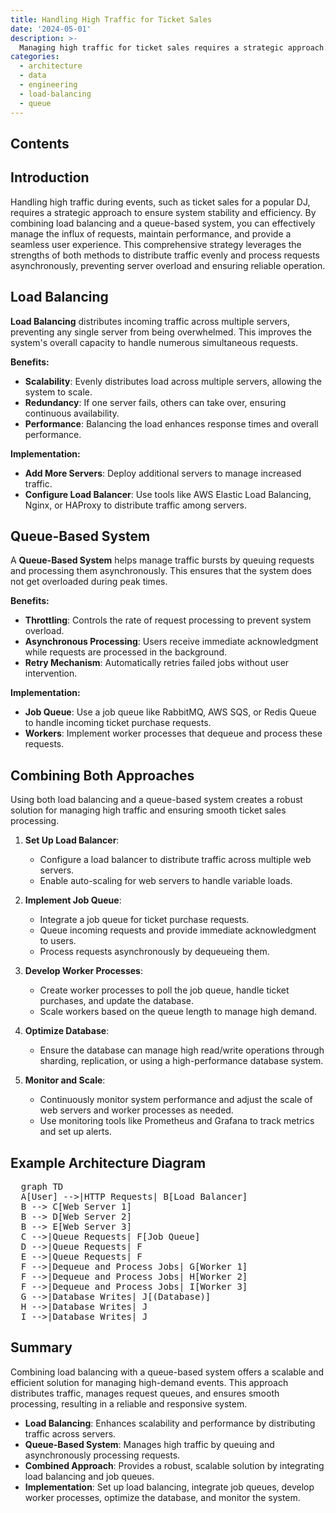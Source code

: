 ```yaml
---
title: Handling High Traffic for Ticket Sales
date: '2024-05-01'
description: >-
  Managing high traffic for ticket sales requires a strategic approach. By combining load balancing and queue-based systems, you can ensure that the system remains responsive and efficient, even under heavy loads. This method provides a scalable and reliable way to handle large volumes of user requests during peak times.
categories:
  - architecture
  - data
  - engineering
  - load-balancing
  - queue
---
```


## Contents

## Introduction

Handling high traffic during events, such as ticket sales for a popular DJ, requires a strategic approach to ensure system stability and efficiency. By combining load balancing and a queue-based system, you can effectively manage the influx of requests, maintain performance, and provide a seamless user experience. This comprehensive strategy leverages the strengths of both methods to distribute traffic evenly and process requests asynchronously, preventing server overload and ensuring reliable operation.

## Load Balancing

**Load Balancing** distributes incoming traffic across multiple servers, preventing any single server from being overwhelmed. This improves the system's overall capacity to handle numerous simultaneous requests.

**Benefits:**

- **Scalability**: Evenly distributes load across multiple servers, allowing the system to scale.
- **Redundancy**: If one server fails, others can take over, ensuring continuous availability.
- **Performance**: Balancing the load enhances response times and overall performance.

**Implementation:**

- **Add More Servers**: Deploy additional servers to manage increased traffic.
- **Configure Load Balancer**: Use tools like AWS Elastic Load Balancing, Nginx, or HAProxy to distribute traffic among servers.

## Queue-Based System

A **Queue-Based System** helps manage traffic bursts by queuing requests and processing them asynchronously. This ensures that the system does not get overloaded during peak times.

**Benefits:**

- **Throttling**: Controls the rate of request processing to prevent system overload.
- **Asynchronous Processing**: Users receive immediate acknowledgment while requests are processed in the background.
- **Retry Mechanism**: Automatically retries failed jobs without user intervention.

**Implementation:**

- **Job Queue**: Use a job queue like RabbitMQ, AWS SQS, or Redis Queue to handle incoming ticket purchase requests.
- **Workers**: Implement worker processes that dequeue and process these requests.

## Combining Both Approaches

Using both load balancing and a queue-based system creates a robust solution for managing high traffic and ensuring smooth ticket sales processing.

1. **Set Up Load Balancer**:

   - Configure a load balancer to distribute traffic across multiple web servers.
   - Enable auto-scaling for web servers to handle variable loads.

2. **Implement Job Queue**:

   - Integrate a job queue for ticket purchase requests.
   - Queue incoming requests and provide immediate acknowledgment to users.
   - Process requests asynchronously by dequeueing them.

3. **Develop Worker Processes**:

   - Create worker processes to poll the job queue, handle ticket purchases, and update the database.
   - Scale workers based on the queue length to manage high demand.

4. **Optimize Database**:

   - Ensure the database can manage high read/write operations through sharding, replication, or using a high-performance database system.

5. **Monitor and Scale**:

   - Continuously monitor system performance and adjust the scale of web servers and worker processes as needed.
   - Use monitoring tools like Prometheus and Grafana to track metrics and set up alerts.

## Example Architecture Diagram

<pre class="mermaid">
  graph TD
  A[User] -->|HTTP Requests| B[Load Balancer]
  B --> C[Web Server 1]
  B --> D[Web Server 2]
  B --> E[Web Server 3]
  C -->|Queue Requests| F[Job Queue]
  D -->|Queue Requests| F
  E -->|Queue Requests| F
  F -->|Dequeue and Process Jobs| G[Worker 1]
  F -->|Dequeue and Process Jobs| H[Worker 2]
  F -->|Dequeue and Process Jobs| I[Worker 3]
  G -->|Database Writes| J[(Database)]
  H -->|Database Writes| J
  I -->|Database Writes| J
</pre>

## Summary

Combining load balancing with a queue-based system offers a scalable and efficient solution for managing high-demand events. This approach distributes traffic, manages request queues, and ensures smooth processing, resulting in a reliable and responsive system.

- **Load Balancing**: Enhances scalability and performance by distributing traffic across servers.
- **Queue-Based System**: Manages high traffic by queuing and asynchronously processing requests.
- **Combined Approach**: Provides a robust, scalable solution by integrating load balancing and job queues.
- **Implementation**: Set up load balancing, integrate job queues, develop worker processes, optimize the database, and monitor the system.
